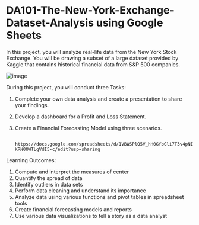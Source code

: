 # DA101-The-New-York-Exchange-Dataset-Analysis using Google Sheets


In this project, you will analyze real-life data from the New York Stock Exchange. You will be drawing a subset of a large dataset provided by Kaggle that contains historical financial data from S&P 500 companies. 

   ![image](https://github.com/SOMPODDA/DA101-The-New-York-Exchange-NYSE-Dataset_Masterschool_Project_I/assets/70188796/3593125b-57c4-45e4-a822-a5528ebcf043)


During this project, you will conduct three Tasks:

1.  Complete your own data analysis and create a presentation to share your findings.
2.  Develop a dashboard for a Profit and Loss Statement.
3.  Create a Financial Forecasting Model using three scenarios.

           https://docs.google.com/spreadsheets/d/1VBWSPlQ5V_hH0GYbGli7T3v4pNI-KRN0OWTLgVdI5-c/edit?usp=sharing


Learning Outcomes:

1. Compute and interpret the measures of center
2. Quantify the spread of data
3. Identify outliers in data sets
4. Perform data cleaning and understand its importance
5. Analyze data using various functions and pivot tables in spreadsheet tools
6. Create financial forecasting models and reports
7. Use various data visualizations to tell a story as a data analyst
